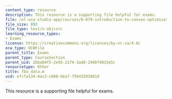 ```yaml
---
content_type: resource
description: This resource is a supporting file helpful for exams.
file: /ol-ocw-studio-app/courses/6-079-introduction-to-convex-optimization-fall-2009/efcfa1344ac2c668dea775b43201b81d_fba_data.m
file_size: 893
file_type: text/x-objcsrc
learning_resource_types:
- Exams
license: https://creativecommons.org/licenses/by-nc-sa/4.0/
ocw_type: OCWFile
parent_title: Exams
parent_type: CourseSection
parent_uid: 2bba04f5-2e93-21f4-3ad8-294bf4033e5c
resourcetype: Other
title: fba_data.m
uid: efcfa134-4ac2-c668-dea7-75b43201b81d
---
```

This resource is a supporting file helpful for exams.